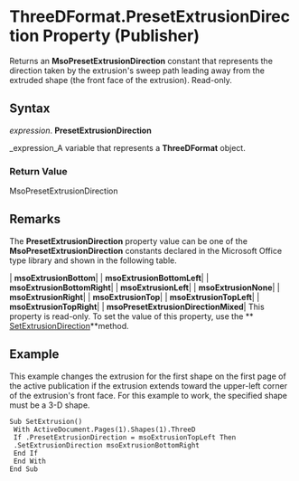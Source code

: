 
# ThreeDFormat.PresetExtrusionDirection Property (Publisher)

Returns an  **MsoPresetExtrusionDirection** constant that represents the direction taken by the extrusion's sweep path leading away from the extruded shape (the front face of the extrusion). Read-only.


## Syntax

 _expression_. **PresetExtrusionDirection**

 _expression_A variable that represents a  **ThreeDFormat** object.


### Return Value

MsoPresetExtrusionDirection


## Remarks

The  **PresetExtrusionDirection** property value can be one of the **MsoPresetExtrusionDirection** constants declared in the Microsoft Office type library and shown in the following table.



| **msoExtrusionBottom**|
| **msoExtrusionBottomLeft**|
| **msoExtrusionBottomRight**|
| **msoExtrusionLeft**|
| **msoExtrusionNone**|
| **msoExtrusionRight**|
| **msoExtrusionTop**|
| **msoExtrusionTopLeft**|
| **msoExtrusionTopRight**|
| **msoPresetExtrusionDirectionMixed**|
This property is read-only. To set the value of this property, use the  ** [SetExtrusionDirection](ac01d31d-7775-8e33-3b68-6e53f952fdda.md)**method.


## Example

This example changes the extrusion for the first shape on the first page of the active publication if the extrusion extends toward the upper-left corner of the extrusion's front face. For this example to work, the specified shape must be a 3-D shape.


```
Sub SetExtrusion() 
 With ActiveDocument.Pages(1).Shapes(1).ThreeD 
 If .PresetExtrusionDirection = msoExtrusionTopLeft Then 
 .SetExtrusionDirection msoExtrusionBottomRight 
 End If 
 End With 
End Sub
```

